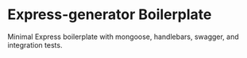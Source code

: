 # Express-generator Boilerplate

Minimal Express boilerplate with mongoose, handlebars, swagger, and integration tests.
